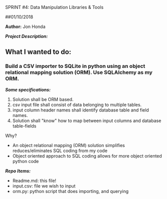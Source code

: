 SPRINT #4: Data Manipulation Libraries & Tools

##01/10/2018

**Author:** Jon Honda

__*Project Description:*__
## What I wanted to do:
### Build a CSV importer to SQLite in python using an object relational mapping solution (ORM). Use SQLAlchemy as my ORM.


__*Some specifications:*__
1. Solution shall be ORM based.
2. csv input file shall consist of data belonging to multiple tables.
3. input column header names shall identify database table and field names.
4. Solution shall "know" how to map between input columns and database table-fields


Why?
- An object relational mapping (ORM) solution simplifies reduces/eliminates SQL coding from my code
- Object oriented approach to SQL coding allows for more object oriented python code

__*Repo Items:*__
- Readme.md: this file!
- input.csv: file we wish to input
- orm.py: python script that does importing, and querying
